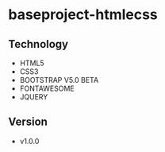 # baseproject-htmlecss

## Technology

- HTML5
- CSS3
- BOOTSTRAP V5.0 BETA
- FONTAWESOME
- JQUERY

## Version

- v1.0.0
